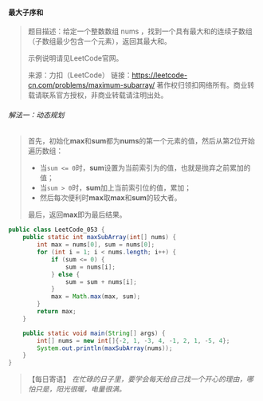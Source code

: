 #### 最大子序和

> 题目描述：给定一个整数数组 nums ，找到一个具有最大和的连续子数组（子数组最少包含一个元素），返回其最大和。
>
> 示例说明请见LeetCode官网。
>
> 来源：力扣（LeetCode）
>链接：https://leetcode-cn.com/problems/maximum-subarray/
> 著作权归领扣网络所有。商业转载请联系官方授权，非商业转载请注明出处。

###### 解法一：动态规划

> 首先，初始化**max**和**sum**都为**nums**的第一个元素的值，然后从第2位开始遍历数组：
>
> - 当`sum <= 0`时，**sum**设置为当前索引为的值，也就是抛弃之前累加的值；
> - 当`sum > 0`时，**sum**加上当前索引位的值，累加；
> - 然后每次便利时**max**取**max**和**sum**的较大者。
>
> 最后，返回**max**即为最后结果。

```java
public class LeetCode_053 {
    public static int maxSubArray(int[] nums) {
        int max = nums[0], sum = nums[0];
        for (int i = 1; i < nums.length; i++) {
            if (sum <= 0) {
                sum = nums[i];
            } else {
                sum = sum + nums[i];
            }
            max = Math.max(max, sum);
        }
        return max;
    }

    public static void main(String[] args) {
        int[] nums = new int[]{-2, 1, -3, 4, -1, 2, 1, -5, 4};
        System.out.println(maxSubArray(nums));
    }
}
```

> 【每日寄语】 *在忙碌的日子里，要学会每天给自己找一个开心的理由，哪怕只是，阳光很暖，电量很满。*

